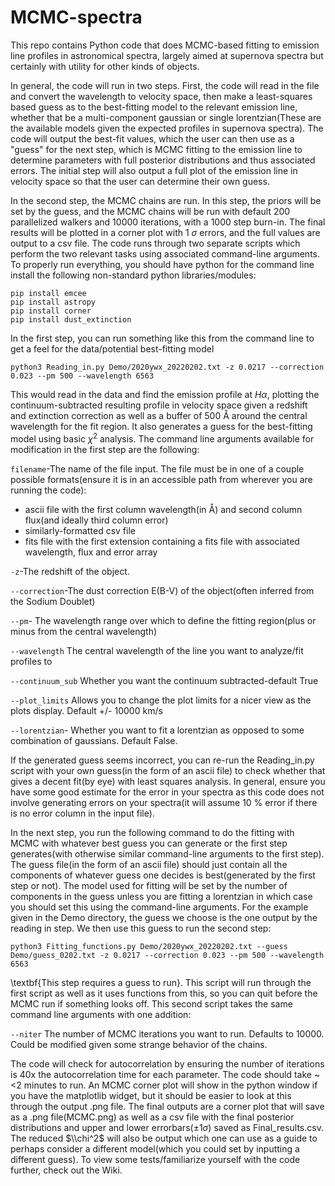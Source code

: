 # MCMC-spectra
This repo contains Python code that does MCMC-based fitting to emission line profiles in astronomical spectra, largely aimed at supernova spectra but certainly with utility for other kinds of objects.

In general, the code will run in two steps. First, the code will read in the file and convert the wavelength to velocity space, then make a least-squares based guess as to the best-fitting model to the relevant emission line, whether that be a multi-component gaussian or single lorentzian(These are the available models given the expected profiles in supernova spectra). The code will output the best-fit values, which the user can then use as a "guess" for the next step, which is MCMC fitting to the emission line to determine parameters with full posterior distributions and thus associated errors. The initial step will also output a full plot of the emission line in velocity space so that the user can determine their own guess.

In the second step, the MCMC chains are run. In this step, the priors will be set by the guess, and the MCMC chains will be run with default 200 parallelized walkers and 10000 iterations, with a 1000 step burn-in. The final results will be plotted in a corner plot with 1 $\sigma$ errors, and the full values are output to a csv file.
The code runs through two separate scripts which perform the two relevant tasks using associated command-line arguments.
To properly run everything, you should have python for the command line install the following non-standard python libraries/modules:
```
pip install emcee
pip install astropy
pip install corner
pip install dust_extinction
```
In the first step, you can run something like this from the command line to get a feel for the data/potential best-fitting model

```
python3 Reading_in.py Demo/2020ywx_20220202.txt -z 0.0217 --correction 0.023 --pm 500 --wavelength 6563
```
This would read in the data and find the emission profile at $H \alpha$, plotting the continuum-subtracted resulting profile in velocity space given a redshift and extinction correction as well as a buffer of 500 Å around the central wavelength for the fit region. It also generates a guess for the best-fitting model using basic $\chi^2$ analysis.
The command line arguments available for modification in the first step are the following:

```filename```-The name of the file input. The file must be in one of a couple possible formats(ensure it is in an accessible path from wherever you are running the code):
* ascii file with the first column wavelength(in Å) and second column flux(and ideally third column error)
* similarly-formatted csv file
* fits file with the first extension containing a fits file with associated wavelength, flux and error array

 ```-z```-The redshift of the object.
 
 ```--correction```-The dust correction E(B-V) of the object(often inferred from the Sodium Doublet)
 
 ```--pm```- The wavelength range over which to define the fitting region(plus or minus from the central wavelength)
 
 ```--wavelength``` The central wavelength of the line you want to analyze/fit profiles to
 
 ```--continuum_sub``` Whether you want the continuum subtracted-default True

  ```--plot_limits``` Allows you to change the plot limits for a nicer view as the plots display. Default +/- 10000 km/s
   
   ```--lorentzian```- Whether you want to fit a lorentzian as opposed to some combination of gaussians. Default False.

If the generated guess seems incorrect, you can re-run the Reading_in.py script with your own guess(in the form of an ascii file) to check whether that gives a decent fit(by eye) with least squares analysis. In general, ensure you have some good estimate for the error in your spectra as this code does not involve generating errors on your spectra(it will assume 10 $\%$ error if there is no error column in the input file).

In the next step, you run the following command to do the fitting with MCMC with whatever best guess you can generate or the first step generates(with otherwise similar command-line arguments to the first step). The guess file(in the form of an ascii file) should just contain all the components of whatever guess one decides is best(generated by the first step or not). The model used for fitting will be set by the number of components in the guess unless you are fitting a lorentzian in which case you should set this using the command-line arguments. For the example given in the Demo directory, the guess we choose is the one output by the reading in step. We then use this guess to run the second step:
```
python3 Fitting_functions.py Demo/2020ywx_20220202.txt --guess Demo/guess_0202.txt -z 0.0217 --correction 0.023 --pm 500 --wavelength 6563
```
\textbf{This step requires a guess to run}. This script will run through the first script as well as it uses functions from this, so you can quit before the MCMC run if something looks off. This second script takes the same command line arguments with one addition: 

 ```--niter``` The number of MCMC iterations you want to run. Defaults to 10000. Could be modified given some strange behavior of the chains.

The code will check for autocorrelation by ensuring the number of iterations is 40x the autocorrelation time for each parameter. The code should take ~ <2 minutes to run. An MCMC corner plot will show in the python window if you have the matplotlib widget, but it should be easier to look at this through the output .png file.
The final outputs are a corner plot that will save as a .png file(MCMC.png) as well as a csv file with the final posterior distributions and upper and lower errorbars($\pm 1 \sigma$) saved as Final_results.csv.  The reduced $\\chi^2$ will also be output which one can use as a guide to perhaps consider a different model(which you could set by inputting a different guess). 
To view some tests/familiarize yourself with the code further, check out the Wiki.
